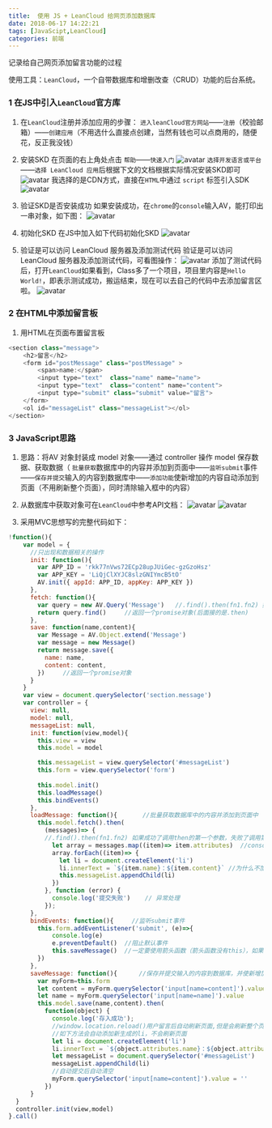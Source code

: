 ```yaml
---
title:  使用 JS + LeanCloud 给网页添加数据库
date: 2018-06-17 14:22:21
tags: [JavaScipt,LeanCloud]
categories: 前端
---
```


记录给自己网页添加留言功能的过程
<escape><!-- more --></escape>

使用工具：`LeanCloud`，一个自带数据库和增删改查（CRUD）功能的后台系统。
### 1  在JS中引入`LeanCloud`官方库
1. 在`LeanCloud`注册并添加应用的步骤： `进入leanCloud官方网站`——`注册`（校验邮箱）——`创建应用`（不用选什么直接点创建，当然有钱也可以点商用的，随便花，反正我没钱）

2. 安装SKD
 在页面的右上角处点击 `帮助`——`快速入门`
![avatar](https://i.loli.net/2018/06/14/5b22887094234.png)
 `选择开发语言或平台`——`选择 LeanCloud 应用`后根据下文的文档根据实际情况安装SKD即可
![avatar](https://i.loli.net/2018/06/14/5b2289447c222.png)
我选择的是CDN方式，直接在`HTML`中通过 `script` 标签引入SDK
![avatar](https://i.loli.net/2018/06/14/5b228a0660008.png)

3. 验证SKD是否安装成功
如果安装成功，在`chrome`的`console`输入AV，能打印出一串对象，如下图：
![avatar](https://i.loli.net/2018/06/14/5b228b9750e2a.png)

4. 初始化SKD
在JS中加入如下代码初始化SKD
![avatar](https://i.loli.net/2018/06/14/5b228a0660008.png)

5. 验证是可以访问 LeanCloud 服务器及添加测试代码
验证是可以访问 LeanCloud 服务器及添加测试代码，可看图操作：
![avatar](https://i.loli.net/2018/06/14/5b228de300568.png)
添加了测试代码后，打开`LeanCloud`如果看到，Class多了一个项目，项目里内容是`Hello World!`，即表示测试成功，搬运结束，现在可以去自己的代码中去添加留言区啦。
![avatar](https://i.loli.net/2018/06/14/5b228fa88fd1d.png)

### 2  在HTML中添加留言板
1. 用HTML在页面布置留言板
```javascript
<section class="message">
    <h2>留言</h2>
    <form id="postMessage" class="postMessage" >
        <span>name:</span>
        <input type="text"  class="name" name="name">
        <input type="text"  class="content" name="content">
        <input type="submit" class="submit" value="留言">
    </form>
    <ol id="messageList" class="messageList"></ol>
</section>
```

### 3  JavaScript思路
1. 思路：将AV 对象封装成 model 对象——通过 controller 操作 model 保存数据、获取数据（ `批量获取`数据库中的内容并添加到页面中——`监听submit`事件——`保存并提交`输入的内容到数据库中——`添加功能`使新增加的内容自动添加到页面（不用刷新整个页面），同时清除输入框中的内容）
2. 从数据库中获取对象可在`LeanCloud`中参考API文档：
![avatar](https://i.loli.net/2018/06/15/5b2294ff73844.png)
![avatar](https://i.loli.net/2018/06/15/5b22953cdb8ae.png)

3. 采用MVC思想写的完整代码如下：		
```javascript
!function(){
    var model = {
      //只出现和数据相关的操作
      init: function(){
        var APP_ID = 'rkk77nVws72ECp28upJUiGec-gzGzoHsz'
        var APP_KEY = 'LiQjClXYJC8slzGNIYmcB5tO'
        AV.init({ appId: APP_ID, appKey: APP_KEY })
      },
      fetch: function(){        
        var query = new AV.Query('Message')   //.find().then(fn1.fn2) 如果成功了调用then的第一个参数，失败了调用第二个参数
        return query.find()     //返回一个promise对象(后面接的是.then)
      },
      save: function(name,content){     
        var Message = AV.Object.extend('Message')
        var message = new Message()
        return message.save({
          name: name,
          content: content,
        })     //返回一个promise对象
      }
    }
    var view = document.querySelector('section.message')
    var controller = {
      view: null,
      model: null,
      messageList: null,
      init: function(view,model){
        this.view = view
        this.model = model

        this.messageList = view.querySelector('#messageList')
        this.form = view.querySelector('form')
        
        this.model.init()
        this.loadMessage()
        this.bindEvents()
      },
      loadMessage: function(){       //批量获取数据库中的内容并添加到页面中
        this.model.fetch().then(
          (messages)=> {             
          //.find().then(fn1.fn2) 如果成功了调用then的第一个参数，失败了调用第二个参数
            let array = messages.map((item)=> item.attributes)  //console.log(messages[0].attributes)
            array.forEach((item)=> {
              let li = document.createElement('li')
              li.innerText = `${item.name}：${item.content}` //为什么不加$会直接显示整个字符串？
              this.messageList.appendChild(li)
            })
          }, function (error) {
            console.log('提交失败')    // 异常处理
          });
      },
      bindEvents: function(){     //监听submit事件
        this.form.addEventListener('submit', (e)=>{  
            console.log(e)
            e.preventDefault()  //阻止默认事件
            this.saveMessage()  //一定要使用箭头函数（箭头函数没有this），如果不使用箭头函数，这个this会变成submit的Event
        })
      },
      saveMessage: function(){      //保存并提交输入的内容到数据库，并使新增加的内容自动添加到页面，同时清除输入框中的内容
        var myForm=this.form
        let content = myForm.querySelector('input[name=content]').value
        let name = myForm.querySelector('input[name=name]').value
        this.model.save(name,content).then(
          function(object) {
            console.log('存入成功');   
            //window.location.reload()用户留言后自动刷新页面,但是会刷新整个页面  
            //如下方法会自动添加新生成的li，不会刷新页面
            let li = document.createElement('li')
            li.innerText = `${object.attributes.name}：${object.attributes.content}`
            let messageList = document.querySelector('#messageList')
            messageList.appendChild(li)
            //自动提交后自动清空
            myForm.querySelector('input[name=content]').value = ''
          })
      }
  }
  controller.init(view,model)
}.call()
```